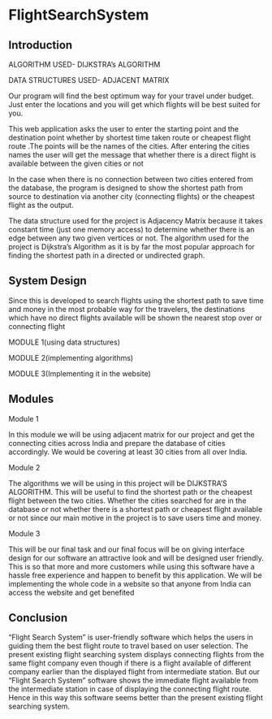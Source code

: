 # FlightSearchSystem
## Introduction
ALGORITHM USED- DIJKSTRA’s   ALGORITHM

DATA STRUCTURES USED- ADJACENT MATRIX

Our program will find the best optimum way for your travel under budget. Just enter the locations and you will get which flights will be best suited for you.

This web application asks the user to enter the starting point and the destination point whether by shortest time taken route or cheapest flight route .The points will be the names of the cities. After entering the cities names the user will get the message that whether there is a direct flight is available between the given cities or not

In the case when there is no connection between two cities entered from the database, the program is designed to show the shortest path from source to destination via another city (connecting flights) or the cheapest flight as the output. 
 
The data structure used for the project is Adjacency Matrix because it takes constant time (just one memory access) to determine whether there is an edge between any two given vertices or not. The algorithm used for the project is Dijkstra’s Algorithm as it is by far the most popular approach for finding the shortest path in a directed or undirected graph.
## System Design
Since this is developed to search flights using the shortest path to save time and money in the most probable way for the travelers, the destinations which have no direct flights available will be shown the nearest stop over or connecting flight

MODULE 1(using data structures)

MODULE 2(implementing algorithms)

MODULE 3(Implementing it in the website)
## Modules
Module 1

In this module we will be using adjacent matrix for our project and get the connecting cities across India and prepare the database of cities accordingly. We would be covering at least 30 cities from all over India.

Module 2

The algorithms we will be using in this project will be DIJKSTRA’S ALGORITHM. This will be useful to find the shortest path or the cheapest flight between the two cities. Whether the cities searched for are in the database or not whether there is a shortest path or cheapest flight available or not since our main motive in the project is to save users time and money.

Module 3

This will be our final task and our final focus will be on giving interface design for our software an attractive look and will be designed user friendly. This is so that more and more customers while using this software have a hassle free experience and happen to benefit by this application. We will be implementing the whole code in a website so that anyone from India can access the website and get benefited

## Conclusion

“Flight Search System” is user-friendly software which helps the users in guiding them the best flight route to travel based on user selection. The present existing flight searching system displays connecting flights from the same flight company even though if there is a flight available of different company earlier than the displayed flight from intermediate station. But our “Flight Search System” software shows the immediate flight available from the intermediate station in case of displaying the connecting flight route. Hence in this way this software seems better than the present existing flight searching system.

